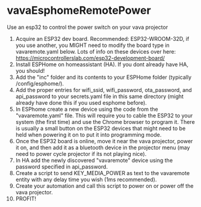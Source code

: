 # vavaEsphomeRemotePower
Use an esp32 to control the power switch on your vava projector


1. Acquire an ESP32 dev board.  Recommended: ESP32-WROOM-32D, if you use another, you MIGHT need to modify the board type in vavaremote.yaml below.   Lots of info on these devices over here: https://microcontrollerslab.com/esp32-development-board/
2. Install ESPHome on homeassistant (HA). If you dont already have HA, you should!
3. Add the "inc" folder and its contents to your ESPHome folder (typically /config/esphome/).
4. Add the proper entries for wifi_ssid, wifi_password, ota_password, and api_password to your secrets.yaml file in this same directory (might already have done this if you used esphome before).
5. In ESPhome create a new device using the code from the "vavaremote.yaml" file.  This will require you to cable the ESP32 to your system (the first time) and use the Chrome browser to program it.  There is usually a small button on the ESP32 devices that might need to be held when powering it on to put it into programming mode.
6. Once the ESP32 board is online, move it near the vava projector, power it on, and then add it as a bluetooth device in the projector menu (may need to power cycle projector if its not playing nice).
7. In HA add the newly discovered "vavaremote" device using the password specified in api_password.
8. Create a script to send KEY_MEDIA_POWER as text to the vavaremote entity with any delay time you wish (1ms recommended).
9. Create your automation and call this script to power on or power off the vava projector.
10. PROFIT!
